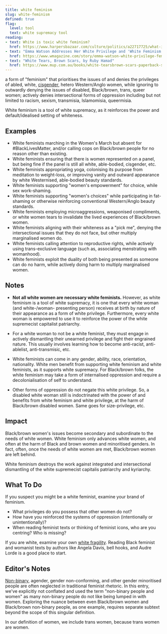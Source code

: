 ```yaml
---
title: white feminism
slug: white-feminism
defined: true
flag:
  level: tool
  text: white supremacy tool
reading:
- text: White is toxic white feminism?
  href: https://www.harpersbazaar.com/culture/politics/a22717725/what-is-toxic-white-feminism/
- text: "Emma Watson Addresses Her White Privilege and 'White Feminism' in Letter to Her Book Club"
  href: https://www.wmagazine.com/story/emma-watson-white-privilege-feminism/
- text: "White Tears, Brown Scars, by Ruby Hamad"
  href: https://www.mup.com.au/books/white-tearsbrown-scars-paperback-softback
---
```

a form of "feminism" that prioritises the issues of and denies the privileges of abled, white, [cisgender](/definitions/cisgender), hetero Western/Anglo women, while ignoring to outwardly denying the issues of disabled, Black/brown, trans, queer women; actively denies intersectional forms of oppression including but not limited to racism, sexism, transmisia, Islamomisia, queermisia.

White feminism is a tool of white supremacy, as it reinforces the power and default/idealised setting of whiteness.

## Examples

- White feminists marching in the Women's March but absent for #BlackLivesMatter, and/or calling cops on Black/brown people for no reason other than existing.
- White feminists ensuring that there is women represented on a panel, but being fine if the panel is still all white, able-bodied, cisgender, etc.
- White feminists appropriating yoga, colonising its purpose from meditation to weight-loss, or improving vanity and outward appearance by white Westernised, able-bodied beauty standards.
- White feminists supporting "women's empowerment" for choice, while sex work-shaming.
- White feminists supporting "women's choices" while participating in fat-shaming or otherwise reinforcing conventional Western/Anglo beauty standards.
- White feminists employing microaggressions, weaponised compliments, or white women tears to invalidate the lived experiences of Black/brown women.
- White feminists aligning with their whiteness as a "pick me", denying the intersectional issues that they do not face, but other multiply marginalised women do.
- White feminists calling attention to reproductive rights, while actively using trans-exclusive language (such as, associating menstrating with womanhood).
- White feminists exploit the duality of both being presented as someone can do no harm, while actively doing harm to multiply marginalised women.

## Notes

- **Not all white women are necessary white feminists.** However, as white feminism is a tool of white supremacy, it is one that every white woman (and white-/woman- presenting person) receives at birth by nature of their appearance as a form of white privilege. Furthermore, every white woman is empowered to use it to reinforce the power of the white supremecist capitalist patriarchy.

- For a white woman to not be a white feminist, they must engage in actively dismantling their unearned privilege and fight their engrained nature. This usually involves learning how to become anti-racist, anti-ablelist, anti-transmisic, etc.

- White feminists can come in any gender, ability, race, orientation, nationality. White men benefit from supporting white feminism and white feminists, as it supports white supremacy. For Black/brown folks, the white feminism may take a form of internalised oppression and require a decolonialisation of self to understand.

- Other forms of oppression do not negate this white privilege. So, a disabled white woman still is indoctrinated with the power of and benefits from white feminism and white privilege, at the harm of Black/brown disabled women. Same goes for size-privilege, etc.

## Impact

Black/brown women's issues become secondary and subordinate to the needs of white women. White feminism only advances white women, and often at the harm of Black and brown women and minoritised genders. In fact, often, once the needs of white women are met, Black/brown women are left behind.

White feminism destroys the work against integrated and intersectional dismantling of the white supremecist capitalis patriarchy and kyriarchy.

## What To Do

If you suspect you might be a white feminist, examine your brand of feminism.

- What privileges do you possess that other women do not?
- How have you reinforced the systems of oppression (intentionally or unintentionally)?
- When reading feminist texts or thinking of feminist icons, who are you centring? Who is missing?

If you are white, examine your own [white fragility](/definitions/white-fragility). Reading Black feminist and womanist texts by authors like Angela Davis, bell hooks, and Audre Lorde is a good place to start.

## Editor's Notes
[Non-binary](/definitions/non-binary), agender, gender non-conforming, and other gender minoritised people are often neglected in traditional feminist rhetoric. In this entry, we've explicitly not conflated and used the term "non-binary people and women" as many non-binary people do not like being lumped in with women. Exploring the nuance between even Black/brown women and Black/brown non-binary people, as one example, requires separate subtext beyond the scope of this singular definition.

In our definition of women, we include trans women, because trans women are women.